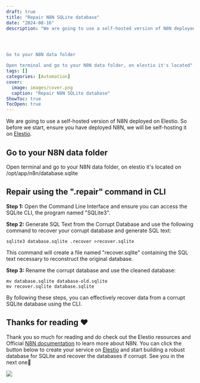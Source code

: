 ```yaml
---
draft: true
title: "Repair N8N SQLite database"
date: "2024-08-16"
description: "We are going to use a self-hosted version of N8N deployed on Elestio. So before we start, ensure you have deployed N8N, we will be self-hosting it on Elestio.




Go to your N8N data folder

Open terminal and go to your N8N data folder, on elestio it's located"
tags: []
categories: [Automation]
cover:
  image: images/cover.png
  caption: "Repair N8N SQLite database"
ShowToc: true
TocOpen: true
---
```



We are going to use a self\-hosted version of N8N deployed on Elestio. So before we start, ensure you have deployed N8N, we will be self\-hosting it on [Elestio](https://elest.io/open-source/n8n?ref=blog.elest.io).

## Go to your N8N data folder

Open terminal and go to your N8N data folder, on elestio it's located on /opt/app/n8n/database.sqlite

## Repair using the ".repair" command in CLI

 **Step 1:** Open the Command Line Interface and ensure you can access the SQLite CLI, the program named "SQLite3".

**Step 2:** Generate SQL Text from the Corrupt Database and use the following command to recover your corrupt database and generate SQL text:


```
sqlite3 database.sqlite .recover >recover.sqlite
```
This command will create a file named "recover.sqlite" containing the SQL text necessary to reconstruct the original database.

**Step 3:** Rename the corrupt database and use the cleaned database:


```
mv database.sqlite database-old.sqlite
mv recover.sqlite database.sqlite
```
By following these steps, you can effectively recover data from a corrupt SQLite database using the CLI.

## **Thanks for reading ❤️**

Thank you so much for reading and do check out the Elestio resources and Official [N8N documentation](https://docs.n8n.io/?ref=blog.elest.io) to learn more about N8N. You can click the button below to create your service on [Elestio](https://elest.io/open-source/n8n?ref=blog.elest.io) and start building a robust database for SQLite and recover the databases if corrupt. See you in the next one👋

[![](https://pub-da36157c854648669813f3f76c526c2b.r2.dev/deploy-on-elestio-black.png)](https://elest.io/open-source/n8n?ref=blog.elest.io)

